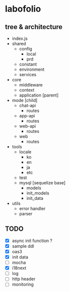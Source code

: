 # labofolio

## tree & architecture

- index.js
- shared
    - config
        - local
        - prd
    - constant
    - environment
    - services
- core
    - middleware
    - context
    - application [parent]
- mode [child]
    - chat-api
        - routes
    - app-api
        - routes
    - web-api
        - routes
    - web
        - routes
- tools
    - locale
        - ko
        - en
        - ja
        - etc
    - test
    - mysql [sequelize base]
        - models
        - init_models
        - init_data
- utils
    - error handler
    - parser

## TODO

- [x] async init function ?
- [x] sample ddl
- [x] oas3
- [x] init data
- [ ] mocha
- [x] i18next
- [ ] log
- [ ] http header
- [ ] monitoring